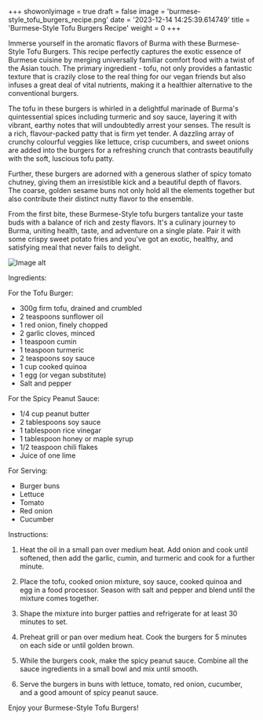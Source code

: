 +++ 
showonlyimage = true 
draft = false 
image = 'burmese-style_tofu_burgers_recipe.png'
date = '2023-12-14 14:25:39.614749' 
title = 'Burmese-Style Tofu Burgers Recipe' 
weight = 0
+++ 
 
Immerse yourself in the aromatic flavors of Burma with these Burmese-Style Tofu Burgers. This recipe perfectly captures the exotic essence of Burmese cuisine by merging universally familiar comfort food with a twist of the Asian touch. The primary ingredient - tofu, not only provides a fantastic texture that is crazily close to the real thing for our vegan friends but also infuses a great deal of vital nutrients, making it a healthier alternative to the conventional burgers.

The tofu in these burgers is whirled in a delightful marinade of Burma's quintessential spices including turmeric and soy sauce, layering it with vibrant, earthy notes that will undoubtedly arrest your senses. The result is a rich, flavour-packed patty that is firm yet tender. A dazzling array of crunchy colourful veggies like lettuce, crisp cucumbers, and sweet onions are added into the burgers for a refreshing crunch that contrasts beautifully with the soft, luscious tofu patty. 

Further, these burgers are adorned with a generous slather of spicy tomato chutney, giving them an irresistible kick and a beautiful depth of flavors. The coarse, golden sesame buns not only hold all the elements together but also contribute their distinct nutty flavor to the ensemble.

From the first bite, these Burmese-Style tofu burgers tantalize your taste buds with a balance of rich and zesty flavors. It's a culinary journey to Burma, uniting health, taste, and adventure on a single plate. Pair it with some crispy sweet potato fries and you've got an exotic, healthy, and satisfying meal that never fails to delight. 

![Image alt](/burmese-style_tofu_burgers_recipe.png '300px')

Ingredients: 

For the Tofu Burger: 

- 300g firm tofu, drained and crumbled
- 2 teaspoons sunflower oil
- 1 red onion, finely chopped
- 2 garlic cloves, minced
- 1 teaspoon cumin
- 1 teaspoon turmeric
- 2 teaspoons soy sauce
- 1 cup cooked quinoa
- 1 egg (or vegan substitute)
- Salt and pepper

For the Spicy Peanut Sauce:

- 1/4 cup peanut butter
- 2 tablespoons soy sauce
- 1 tablespoon rice vinegar
- 1 tablespoon honey or maple syrup
- 1/2 teaspoon chili flakes
- Juice of one lime

For Serving:

- Burger buns
- Lettuce
- Tomato
- Red onion
- Cucumber

Instructions:

1. Heat the oil in a small pan over medium heat. Add onion and cook until softened, then add the garlic, cumin, and turmeric and cook for a further minute.
   
2. Place the tofu, cooked onion mixture, soy sauce, cooked quinoa and egg in a food processor. Season with salt and pepper and blend until the mixture comes together.

3. Shape the mixture into burger patties and refrigerate for at least 30 minutes to set.

4. Preheat grill or pan over medium heat. Cook the burgers for 5 minutes on each side or until golden brown.

5. While the burgers cook, make the spicy peanut sauce. Combine all the sauce ingredients in a small bowl and mix until smooth.

6. Serve the burgers in buns with lettuce, tomato, red onion, cucumber, and a good amount of spicy peanut sauce.

Enjoy your Burmese-Style Tofu Burgers!